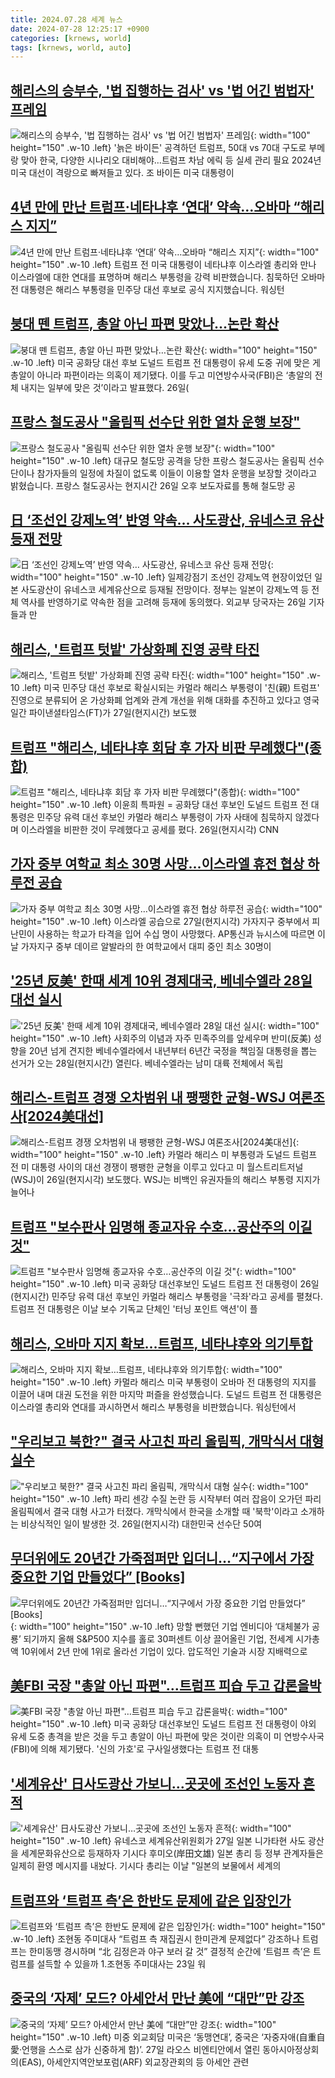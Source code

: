 ```yaml
---
title: 2024.07.28 세계 뉴스
date: 2024-07-28 12:25:17 +0900
categories: [krnews, world]
tags: [krnews, world, auto]
---
```

## [해리스의 승부수, '법 집행하는 검사' vs '법 어긴 범법자' 프레임](https://n.news.naver.com/mnews/article/586/0000083674)

![해리스의 승부수, '법 집행하는 검사' vs '법 어긴 범법자' 프레임](https://mimgnews.pstatic.net/image/origin/586/2024/07/27/83674.jpg?type=nf220_150){: width="100" height="150" .w-10 .left}
'늙은 바이든' 공격하던 트럼프, 50대 vs 70대 구도로 부메랑 맞아 한국, 다양한 시나리오 대비해야…트럼프 차남 에릭 등 실세 관리 필요 2024년 미국 대선이 격랑으로 빠져들고 있다. 조 바이든 미국 대통령이

## [4년 만에 만난 트럼프·네타냐후 ‘연대’ 약속…오바마 “해리스 지지”](https://n.news.naver.com/mnews/article/056/0011770561)

![4년 만에 만난 트럼프·네타냐후 ‘연대’ 약속…오바마 “해리스 지지”](https://mimgnews.pstatic.net/image/origin/056/2024/07/27/11770561.jpg?type=nf220_150){: width="100" height="150" .w-10 .left}
트럼프 전 미국 대통령이 네타냐후 이스라엘 총리와 만나 이스라엘에 대한 연대를 표명하며 해리스 부통령을 강력 비판했습니다. 침묵하던 오바마 전 대통령은 해리스 부통령을 민주당 대선 후보로 공식 지지했습니다. 워싱턴

## [붕대 뗀 트럼프, 총알 아닌 파편 맞았나…논란 확산](https://n.news.naver.com/mnews/article/020/0003578851)

![붕대 뗀 트럼프, 총알 아닌 파편 맞았나…논란 확산](https://mimgnews.pstatic.net/image/origin/020/2024/07/27/3578851.jpg?type=nf220_150){: width="100" height="150" .w-10 .left}
미국 공화당 대선 후보 도널드 트럼프 전 대통령이 유세 도중 귀에 맞은 게 총알이 아니라 파편이라는 의혹이 제기됐다. 이를 두고 미연방수사국(FBI)은 ‘총알의 전체 내지는 일부에 맞은 것’이라고 발표했다. 26일(

## [프랑스 철도공사 "올림픽 선수단 위한 열차 운행 보장"](https://n.news.naver.com/mnews/article/214/0001363853)

![프랑스 철도공사 "올림픽 선수단 위한 열차 운행 보장"](https://mimgnews.pstatic.net/image/origin/214/2024/07/27/1363853.jpg?type=nf220_150){: width="100" height="150" .w-10 .left}
대규모 철도망 공격을 당한 프랑스 철도공사는 올림픽 선수단이나 참가자들의 일정에 차질이 없도록 이들이 이용할 열차 운행을 보장할 것이라고 밝혔습니다. 프랑스 철도공사는 현지시간 26일 오후 보도자료를 통해 철도망 공

## [日 ‘조선인 강제노역’ 반영 약속… 사도광산, 유네스코 유산 등재 전망](https://n.news.naver.com/mnews/article/005/0001713767)

![日 ‘조선인 강제노역’ 반영 약속… 사도광산, 유네스코 유산 등재 전망](https://mimgnews.pstatic.net/image/origin/005/2024/07/27/1713767.jpg?type=nf220_150){: width="100" height="150" .w-10 .left}
일제강점기 조선인 강제노역 현장이었던 일본 사도광산이 유네스코 세계유산으로 등재될 전망이다. 정부는 일본이 강제노역 등 전체 역사를 반영하기로 약속한 점을 고려해 등재에 동의했다. 외교부 당국자는 26일 기자들과 만

## [해리스, '트럼프 텃밭' 가상화폐 진영 공략 타진](https://n.news.naver.com/mnews/article/055/0001176070)

![해리스, '트럼프 텃밭' 가상화폐 진영 공략 타진](https://mimgnews.pstatic.net/image/origin/055/2024/07/27/1176070.jpg?type=nf220_150){: width="100" height="150" .w-10 .left}
미국 민주당 대선 후보로 확실시되는 카멀라 해리스 부통령이 '친(親) 트럼프' 진영으로 분류되어 온 가상화폐 업계와 관계 개선을 위해 대화를 추진하고 있다고 영국 일간 파이낸셜타임스(FT)가 27일(현지시간) 보도했

## [트럼프 "해리스, 네타냐후 회담 후 가자 비판 무례했다"(종합)](https://n.news.naver.com/mnews/article/003/0012692054)

![트럼프 "해리스, 네타냐후 회담 후 가자 비판 무례했다"(종합)](https://mimgnews.pstatic.net/image/origin/003/2024/07/27/12692054.jpg?type=nf220_150){: width="100" height="150" .w-10 .left}
이윤희 특파원 = 공화당 대선 후보인 도널드 트럼프 전 대통령은 민주당 유력 대선 후보인 카멀라 해리스 부통령이 가자 사태에 침묵하지 않겠다며 이스라엘을 비판한 것이 무례했다고 공세를 폈다. 26일(현지시각) CNN

## [가자 중부 여학교 최소 30명 사망…이스라엘 휴전 협상 하루전 공습](https://n.news.naver.com/mnews/article/008/0005069586)

![가자 중부 여학교 최소 30명 사망…이스라엘 휴전 협상 하루전 공습](https://mimgnews.pstatic.net/image/origin/008/2024/07/27/5069586.jpg?type=nf220_150){: width="100" height="150" .w-10 .left}
이스라엘 공습으로 27일(현지시각) 가자지구 중부에서 피난민이 사용하는 학교가 타격을 입어 수십 명이 사망했다. AP통신과 뉴시스에 따르면 이날 가자지구 중부 데이르 알발라의 한 여학교에서 대피 중인 최소 30명이

## ['25년 反美' 한때 세계 10위 경제대국, 베네수엘라 28일 대선 실시](https://n.news.naver.com/mnews/article/016/0002341705)

!['25년 反美' 한때 세계 10위 경제대국, 베네수엘라 28일 대선 실시](https://mimgnews.pstatic.net/image/origin/016/2024/07/28/2341705.jpg?type=nf220_150){: width="100" height="150" .w-10 .left}
사회주의 이념과 자주 민족주의를 앞세우며 반미(反美) 성향을 20년 넘게 견지한 베네수엘라에서 내년부터 6년간 국정을 책임질 대통령을 뽑는 선거가 오는 28일(현지시간) 열린다. 베네수엘라는 남미 대륙 전체에서 독립

## [해리스-트럼프 경쟁 오차범위 내 팽팽한 균형-WSJ 여론조사[2024美대선]](https://n.news.naver.com/mnews/article/003/0012692261)

![해리스-트럼프 경쟁 오차범위 내 팽팽한 균형-WSJ 여론조사[2024美대선]](https://mimgnews.pstatic.net/image/origin/003/2024/07/27/12692261.jpg?type=nf220_150){: width="100" height="150" .w-10 .left}
카멀라 해리스 미 부통령과 도널드 트럼프 전 미 대통령 사이의 대선 경쟁이 팽팽한 균형을 이루고 있다고 미 월스트리트저널(WSJ)이 26일(현지시각) 보도했다. WSJ는 비백인 유권자들의 해리스 부통령 지지가 늘어나

## [트럼프 "보수판사 임명해 종교자유 수호…공산주의 이길 것"](https://n.news.naver.com/mnews/article/088/0000894424)

![트럼프 "보수판사 임명해 종교자유 수호…공산주의 이길 것"](https://mimgnews.pstatic.net/image/origin/088/2024/07/27/894424.jpg?type=nf220_150){: width="100" height="150" .w-10 .left}
미국 공화당 대선후보인 도널드 트럼프 전 대통령이 26일(현지시간) 민주당 유력 대선 후보인 카멀라 해리스 부통령을 '극좌'라고 공세를 펼쳤다. 트럼프 전 대통령은 이날 보수 기독교 단체인 '터닝 포인트 액션'이 플

## [해리스, 오바마 지지 확보…트럼프, 네타냐후와 의기투합](https://n.news.naver.com/mnews/article/422/0000673140)

![해리스, 오바마 지지 확보…트럼프, 네타냐후와 의기투합](https://mimgnews.pstatic.net/image/origin/422/2024/07/27/673140.jpg?type=nf220_150){: width="100" height="150" .w-10 .left}
카멀라 해리스 미국 부통령이 오바마 전 대통령의 지지를 이끌어 내며 대권 도전을 위한 마지막 퍼즐을 완성했습니다. 도널드 트럼프 전 대통령은 이스라엘 총리와 연대를 과시하면서 해리스 부통령을 비판했습니다. 워싱턴에서

## ["우리보고 북한?" 결국 사고친 파리 올림픽, 개막식서 대형 실수](https://n.news.naver.com/mnews/article/053/0000044955)

!["우리보고 북한?" 결국 사고친 파리 올림픽, 개막식서 대형 실수](https://mimgnews.pstatic.net/image/origin/053/2024/07/27/44955.jpg?type=nf220_150){: width="100" height="150" .w-10 .left}
파리 센강 수질 논란 등 시작부터 여러 잡음이 오가던 파리올림픽에서 결국 대형 사고가 터졌다. 개막식에서 한국을 소개할 때 '북학'이라고 소개하는 비상식적인 일이 발생한 것. 26일(현지시각) 대한민국 선수단 50여

## [무더위에도 20년간 가죽점퍼만 입더니…“지구에서 가장 중요한 기업 만들었다” [Books]](https://n.news.naver.com/mnews/article/009/0005341376)

![무더위에도 20년간 가죽점퍼만 입더니…“지구에서 가장 중요한 기업 만들었다” [Books]](https://mimgnews.pstatic.net/image/origin/009/2024/07/27/5341376.jpg?type=nf220_150){: width="100" height="150" .w-10 .left}
망할 뻔했던 기업 엔비디아 ‘대체불가 공룡’ 되기까지 올해 S&P500 지수를 홀로 30퍼센트 이상 끌어올린 기업, 전세계 시가총액 10위에서 2년 만에 1위로 올라선 기업이 있다. 압도적인 기술과 시장 지배력으로

## [美FBI 국장 "총알 아닌 파편"…트럼프 피습 두고 갑론을박](https://n.news.naver.com/mnews/article/421/0007690561)

![美FBI 국장 "총알 아닌 파편"…트럼프 피습 두고 갑론을박](https://mimgnews.pstatic.net/image/origin/421/2024/07/27/7690561.jpg?type=nf220_150){: width="100" height="150" .w-10 .left}
미국 공화당 대선후보인 도널드 트럼프 전 대통령이 야외 유세 도중 총격을 받은 것을 두고 총알이 아닌 파편에 맞은 것이란 의혹이 미 연방수사국(FBI)에 의해 제기됐다. '신의 가호'로 구사일생했다는 트럼프 전 대통

## ['세계유산' 日사도광산 가보니…곳곳에 조선인 노동자 흔적](https://n.news.naver.com/mnews/article/025/0003376098)

!['세계유산' 日사도광산 가보니…곳곳에 조선인 노동자 흔적](https://mimgnews.pstatic.net/image/origin/025/2024/07/27/3376098.jpg?type=nf220_150){: width="100" height="150" .w-10 .left}
유네스코 세계유산위원회가 27일 일본 니가타현 사도 광산을 세계문화유산으로 등재하자 기시다 후미오(岸田文雄) 일본 총리 등 정부 관계자들은 일제히 환영 메시지를 내놨다. 기시다 총리는 이날 "일본의 보물에서 세계의

## [트럼프와 ‘트럼프 측’은 한반도 문제에 같은 입장인가](https://n.news.naver.com/mnews/article/023/0003848934)

![트럼프와 ‘트럼프 측’은 한반도 문제에 같은 입장인가](https://mimgnews.pstatic.net/image/origin/023/2024/07/27/3848934.jpg?type=nf220_150){: width="100" height="150" .w-10 .left}
조현동 주미대사 “트럼프 측 재집권시 한미관계 문제없다” 강조하나 트럼프는 한미동맹 경시하며 “北 김정은과 야구 보러 갈 것” 결정적 순간에 ‘트럼프 측’은 트럼프를 설득할 수 있을까 1.조현동 주미대사는 23일 워

## [중국의 ‘자제’ 모드? 아세안서 만난 美에 “대만”만 강조](https://n.news.naver.com/mnews/article/023/0003848968)

![중국의 ‘자제’ 모드? 아세안서 만난 美에 “대만”만 강조](https://mimgnews.pstatic.net/image/origin/023/2024/07/28/3848968.jpg?type=nf220_150){: width="100" height="150" .w-10 .left}
미중 외교회담 미국은 ‘동맹연대’, 중국은 ‘자중자애(自重自愛·언행을 스스로 삼가 신중하게 함)’. 27일 라오스 비엔티안에서 열린 동아시아정상회의(EAS), 아세안지역안보포럼(ARF) 외교장관회의 등 아세안 관련

